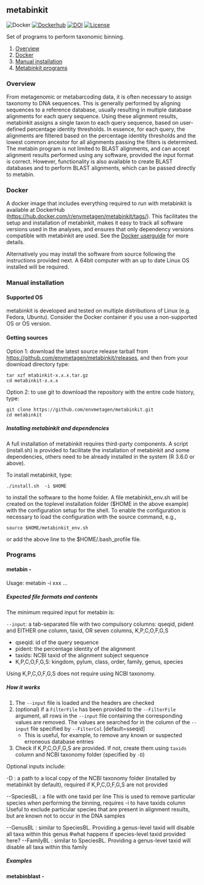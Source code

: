 #
## metabinkit
![Docker](https://github.com/envmetagen/metabinkit/workflows/Docker/badge.svg?branch=master) [![Dockerhub](https://img.shields.io/docker/automated/jrottenberg/ffmpeg.svg)](https://hub.docker.com/r/envmetagen/metabinkit/tags/) [![DOI](https://zenodo.org/badge/265322807.svg)](https://zenodo.org/badge/latestdoi/265322807) [![License](http://img.shields.io/badge/license-GPL%203-brightgreen.svg?style=flat)](http://www.gnu.org/licenses/gpl-3.0.html) 

Set of programs to perform taxonomic binning.

1. [Overview](#Overview)
2. [Docker](#Docker)
2. [Manual installation](#Manual-installation)
3. [Metabinkit programs](#Programs)


### Overview
From metagenomic or metabarcoding data, it is often necessary to assign taxonomy to DNA sequences. This is generally performed by aligning sequences to a reference database, usually resulting in multiple database alignments for each query sequence. Using these alignment results, metabinkit assigns a single taxon to each query sequence, based on user-defined percentage identity thresholds. In essence, for each query, the alignments are filtered based on the percentage identity thresholds and the lowest common ancestor for all alignments passing the filters is determined. The metabin program is not limited to BLAST alignments, and can accept alignment results performed using any software, provided the input format is correct. However, functionality is also available to create BLAST databases and to perform BLAST alignments, which can be passed directly to metabin.  

### Docker

A docker image that includes everything required to run with metabinkit is available at DockerHub (https://hub.docker.com/r/envmetagen/metabinkit/tags/). This facilitates the setup and installation of metabinkit, makes it easy to track all software versions used in the analyses, and ensures that only dependency versions compatible with metabinkit are used. See the [Docker userguide](https://docs.docker.com/) for more details.

Alternatively you may install the software from source following the instructions provided next. A  64bit computer with an up to date Linux OS installed will be required.



### Manual installation

#### Supported OS

metabinkit is developed and tested on multiple distributions of Linux (e.g. Fedora, Ubuntu). Consider the Docker container if you use a non-supported OS or OS version.


#### Getting sources

Option 1: download the latest source release tarball from https://github.com/envmetagen/metabinkit/releases, and then from your download directory type:

    tar xzf mtabinkit-x.x.x.tar.gz
    cd metabinkit-x.x.x

Option 2: to use git to download the repository  with the entire code history, type:

    git clone https://github.com/envmetagen/metabinkit.git
    cd metabinkit


##### Installing metabinkit and dependencies

A full installation of metabinkit requires third-party components. A script (install.sh) is provided to facilitate the installation of metabinkit and some dependencies, others need to be already installed in the system (R 3.6.0 or above). 

To install metabinkit, type:

    ./install.sh  -i $HOME

to install the software to the home folder. A file metabinkit_env.sh will be created on the toplevel installation folder ($HOME in the above example) with the configuration setup for the shell. To enable the configuration is necessary to load the configuration with the source command, e.g., 

    source $HOME/metabinkit_env.sh

or add the above line to the $HOME/.bash_profile file.

### Programs

#### metabin -

Usage: metabin -i xxx ...

##### Expected file formats and contents

The minimum required input for metabin is:

`--input`: a tab-separated file with two compulsory columns: qseqid, pident and EITHER one column, taxid, OR seven columns, K,P,C,O,F,G,S
 - qseqid: id of the query sequence
 - pident: the percentage identity of the alignment
 - taxids: NCBI taxid of the alignment subject sequence        
 - K,P,C,O,F,G,S: kingdom, pylum, class, order, family, genus, species        

Using K,P,C,O,F,G,S does not require using NCBI taxonomy.


##### How it works

1. The `--input` file is loaded and the headers are checked
2. (optional) if a `FilterFile` has been provided to the `--FilterFile` argument, all rows in the `--input` file containing the corresponding values are removed. The values are searched for in the column of the `--input` file specified by `--FilterCol` [default=sseqid]
   - This is useful, for example, to remove any known or suspected erroneous database entries
3. Check if K,P,C,O,F,G,S are provided. If not, create them using `taxids` column and NCBI taxonomy folder (specified by `-D`)


Optional inputs include:

     
-D : a path to a local copy of the NCBI taxonomy folder (installed by metabinkit by default), required if K,P,C,O,F,G,S  are not provided

--SpeciesBL : a file with one taxid per line 
                This is used to remove particular species when performing the binning, requires -i to have taxids column
                Useful to exclude particular species that are present in alignment results, but are known not to occur in the DNA samples
             
  --GenusBL : similar to SpeciesBL. Providing a genus-level taxid will disable all taxa within this genus
                #what happens if species-level taxid provided here?
  --FamilyBL : similar to SpeciesBL. Providing a genus-level taxid will disable all taxa within this family
                
                


##### Examples

#### metabinblast -

